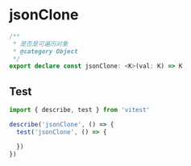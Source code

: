 # jsonClone
```ts
/**
 * 是否是可遍历对象
 * @category Object
 */
export declare const jsonClone: <K>(val: K) => K

```

## Test
```ts
import { describe, test } from 'vitest'

describe('jsonClone', () => {
  test('jsonClone', () => {

  })
})
```
